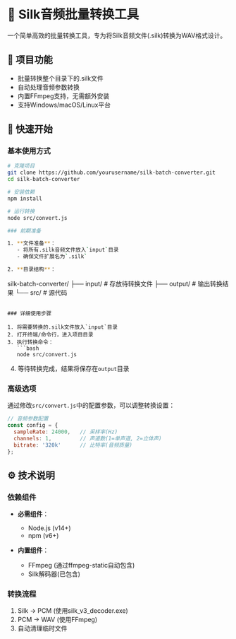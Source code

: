 # 🎵 Silk音频批量转换工具

一个简单高效的批量转换工具，专为将Silk音频文件(.silk)转换为WAV格式设计。

## 📌 项目功能

- 批量转换整个目录下的.silk文件
- 自动处理音频参数转换
- 内置FFmpeg支持，无需额外安装
- 支持Windows/macOS/Linux平台

## 🚀 快速开始

### 基本使用方式

```bash
# 克隆项目
git clone https://github.com/yourusername/silk-batch-converter.git
cd silk-batch-converter

# 安装依赖
npm install

# 运行转换
node src/convert.js

### 前期准备

1. **文件准备**：
   - 将所有.silk音频文件放入`input`目录
   - 确保文件扩展名为`.silk`

2. **目录结构**：
```
silk-batch-converter/
   ├── input/       # 存放待转换文件
   ├── output/      # 输出转换结果
   └── src/         # 源代码
```

### 详细使用步骤

1. 将需要转换的.silk文件放入`input`目录
2. 打开终端/命令行，进入项目目录
3. 执行转换命令：
   ```bash
   node src/convert.js
   ```
4. 等待转换完成，结果将保存在`output`目录

### 高级选项

通过修改`src/convert.js`中的配置参数，可以调整转换设置：

```javascript
// 音频参数配置
const config = {
  sampleRate: 24000,   // 采样率(Hz)
  channels: 1,         // 声道数(1=单声道, 2=立体声)
  bitrate: '320k'      // 比特率(音频质量)
};
```

## ⚙️ 技术说明

### 依赖组件

- **必需组件**：
  - Node.js (v14+)
  - npm (v6+)
  
- **内置组件**：
  - FFmpeg (通过ffmpeg-static自动包含)
  - Silk解码器(已包含)

### 转换流程

1. Silk → PCM (使用silk_v3_decoder.exe)
2. PCM → WAV (使用FFmpeg)
3. 自动清理临时文件
